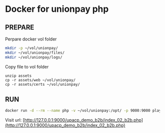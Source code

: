# Docker for unionpay php

## PREPARE

Perpare docker vol folder

```bash
mkdir -p ~/vol/unionpay/
mkdir ~/vol/unionpay/files/
mkdir ~/vol/unionpay/logs/
```

Copy file to vol folder

```
unzip assets
cp -r assets/web ~/vol/unionpay/
cp -r assets/certs ~/vol/unionpay/
```

## RUN

```bash
docker run -d --rm --name php -v ~/vol/unionpay:/opt/ -p 9000:9000 playniuniu/unionpay-php
```

Visit url: [http://127.0.0.1:9000/upacp_demo_b2b/index_02_b2b.php](http://127.0.0.1:9000/upacp_demo_b2b/index_02_b2b.php)
